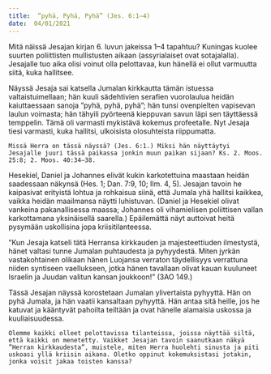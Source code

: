 ```yaml
---
title:  ”pyhä, Pyhä, Pyhä” (Jes. 6:1–4)
date:  04/01/2021
---
```


Mitä näissä Jesajan kirjan 6. luvun jakeissa 1–4 tapahtuu? Kuningas kuolee suurten poliittisten mullistusten aikaan (assyrialaiset ovat sotajalalla). Jesajalle tuo aika olisi voinut olla pelottavaa, kun hänellä ei ollut varmuutta siitä, kuka hallitsee.

Näyssä Jesaja sai katsella Jumalan kirkkautta tämän istuessa valtaistuimellaan; hän kuuli sädehtivien serafien vuorolaulua heidän kaiuttaessaan sanoja ”pyhä, pyhä, pyhä”; hän tunsi ovenpielten vapisevan laulun voimasta; hän tähyili pyörteenä kieppuvan savun läpi sen täyttäessä temppelin. Tämä oli varmasti mykistävä kokemus profeetalle. Nyt Jesaja tiesi varmasti, kuka hallitsi, ulkoisista olosuhteista riippumatta.

`Missä Herra on tässä näyssä? (Jes. 6:1.) Miksi hän näyttäytyi Jesajalle juuri tässä paikassa jonkin muun paikan sijaan? Ks. 2. Moos. 25:8; 2. Moos. 40:34–38.`

Hesekiel, Daniel ja Johannes elivät kukin karkotettuina maastaan heidän saadessaan näkynsä (Hes. 1; Dan. 7:9, 10; Ilm. 4, 5). Jesajan tavoin he kaipasivat erityistä lohtua ja rohkaisua siinä, että Jumala yhä hallitsi kaikkea, vaikka heidän maailmansa näytti luhistuvan. (Daniel ja Hesekiel olivat vankeina pakanallisessa maassa; Johannes oli vihamielisen poliittisen vallan karkottamana yksinäisellä saarella.) Epäilemättä näyt auttoivat heitä pysymään uskollisina jopa kriisitilanteessa.

”Kun Jesaja katseli tätä Herransa kirkkauden ja majesteettiuden ilmestystä, hänet valtasi tunne Jumalan puhtaudesta ja pyhyydestä. Miten jyrkän vastakohtainen olikaan hänen Luojansa verraton täydellisyys verrattuna niiden syntiseen vaellukseen, jotka hänen tavallaan olivat kauan kuuluneet Israelin ja Juudan valitun kansan joukkoon!” (3AO 149.)

Tässä Jesajan näyssä korostetaan Jumalan ylivertaista pyhyyttä. Hän on pyhä Jumala, ja hän vaatii kansaltaan pyhyyttä. Hän antaa sitä heille, jos he katuvat ja kääntyvät pahoilta teiltään ja ovat hänelle alamaisia uskossa ja kuuliaisuudessa.

`Olemme kaikki olleet pelottavissa tilanteissa, joissa näyttää siltä, että kaikki on menetetty. Vaikket Jesajan tavoin saanutkaan näkyä ”Herran kirkkaudesta”, muistele, miten Herra huolehti sinusta ja piti uskoasi yllä kriisin aikana. Oletko oppinut kokemuksistasi jotakin, jonka voisit jakaa toisten kanssa?`
